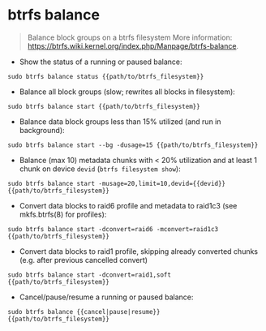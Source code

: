 # btrfs balance

> Balance block groups on a btrfs filesystem
> More information: <https://btrfs.wiki.kernel.org/index.php/Manpage/btrfs-balance>.

- Show the status of a running or paused balance:

`sudo btrfs balance status {{path/to/btrfs_filesystem}}`

- Balance all block groups (slow; rewrites all blocks in filesystem):

`sudo btrfs balance start {{path/to/btrfs_filesystem}}`

- Balance data block groups less than 15% utilized (and run in background):

`sudo btrfs balance start --bg -dusage=15 {{path/to/btrfs_filesystem}}`

- Balance (max 10) metadata chunks with < 20% utilization and at least 1 chunk on device `devid` (`btrfs filesystem show`):

`sudo btrfs balance start -musage=20,limit=10,devid={{devid}} {{path/to/btrfs_filesystem}}`

- Convert data blocks to raid6 profile and metadata to raid1c3 (see mkfs.btrfs(8) for profiles):

`sudo btrfs balance start -dconvert=raid6 -mconvert=raid1c3 {{path/to/btrfs_filesystem}}`

- Convert data blocks to raid1 profile, skipping already converted chunks (e.g. after previous cancelled convert)

`sudo btrfs balance start -dconvert=raid1,soft {{path/to/btrfs_filesystem}}`

- Cancel/pause/resume a running or paused balance:

`sudo btrfs balance {{cancel|pause|resume}} {{path/to/btrfs_filesystem}}`
